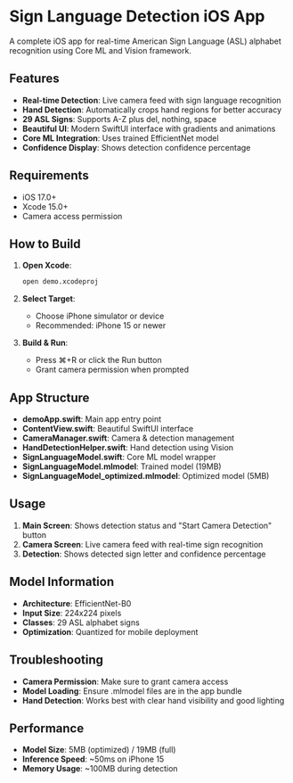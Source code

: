 # Sign Language Detection iOS App

A complete iOS app for real-time American Sign Language (ASL) alphabet recognition using Core ML and Vision framework.

## Features

- **Real-time Detection**: Live camera feed with sign language recognition
- **Hand Detection**: Automatically crops hand regions for better accuracy
- **29 ASL Signs**: Supports A-Z plus del, nothing, space
- **Beautiful UI**: Modern SwiftUI interface with gradients and animations
- **Core ML Integration**: Uses trained EfficientNet model
- **Confidence Display**: Shows detection confidence percentage

## Requirements

- iOS 17.0+
- Xcode 15.0+
- Camera access permission

## How to Build

1. **Open Xcode**:
   ```bash
   open demo.xcodeproj
   ```

2. **Select Target**:
   - Choose iPhone simulator or device
   - Recommended: iPhone 15 or newer

3. **Build & Run**:
   - Press ⌘+R or click the Run button
   - Grant camera permission when prompted

## App Structure

- **demoApp.swift**: Main app entry point
- **ContentView.swift**: Beautiful SwiftUI interface
- **CameraManager.swift**: Camera & detection management
- **HandDetectionHelper.swift**: Hand detection using Vision
- **SignLanguageModel.swift**: Core ML model wrapper
- **SignLanguageModel.mlmodel**: Trained model (19MB)
- **SignLanguageModel_optimized.mlmodel**: Optimized model (5MB)

## Usage

1. **Main Screen**: Shows detection status and "Start Camera Detection" button
2. **Camera Screen**: Live camera feed with real-time sign recognition
3. **Detection**: Shows detected sign letter and confidence percentage

## Model Information

- **Architecture**: EfficientNet-B0
- **Input Size**: 224x224 pixels
- **Classes**: 29 ASL alphabet signs
- **Optimization**: Quantized for mobile deployment

## Troubleshooting

- **Camera Permission**: Make sure to grant camera access
- **Model Loading**: Ensure .mlmodel files are in the app bundle
- **Hand Detection**: Works best with clear hand visibility and good lighting

## Performance

- **Model Size**: 5MB (optimized) / 19MB (full)
- **Inference Speed**: ~50ms on iPhone 15
- **Memory Usage**: ~100MB during detection
